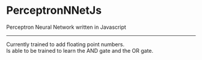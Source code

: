 # PerceptronNNetJs
Perceptron Neural Network written in Javascript
<hr>
Currently trained to add floating point numbers.<br>
Is able to be trained to learn the AND gate and the OR gate.
